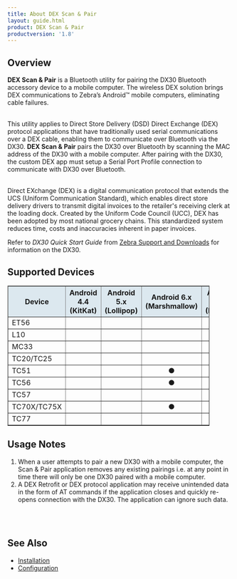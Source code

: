 ```yaml
---
title: About DEX Scan & Pair
layout: guide.html
product: DEX Scan & Pair
productversion: '1.8'
---
```


## Overview

**DEX Scan & Pair** is a Bluetooth utility for pairing the DX30 Bluetooth accessory device to a mobile computer. The wireless DEX solution brings DEX communications to Zebra’s Android™ mobile computers, eliminating cable failures. <br><br>

This utility applies to Direct Store Delivery (DSD) Direct Exchange (DEX) protocol applications that have traditionally used serial communications over a DEX cable, enabling them to communicate over Bluetooth via the DX30. **DEX Scan & Pair** pairs the DX30 over Bluetooth by scanning the MAC address of the DX30 with a mobile computer. After pairing with the DX30, the custom DEX app must setup a Serial Port Profile connection to communicate with DX30 over Bluetooth.<br><br>

Direct EXchange (DEX) is a digital communication protocol that extends the UCS (Uniform Communication Standard), which enables direct store delivery drivers to transmit digital invoices to the retailer's receiving clerk at the loading dock. Created by the Uniform Code Council (UCC), DEX has been adopted by most national grocery chains. This standardized system reduces time, costs and inaccuracies inherent in paper invoices.

Refer to _DX30 Quick Start Guide_ from [Zebra Support and Downloads](http://www.zebra.com/support) for information on the DX30.

## Supported Devices

<table class="facelift" align="center" style="width:90%" border="1" padding="5px">
  <tr bgcolor="#dce8ef">
    <th>Device</th>
    <th style="text-align:center">Android 4.4 <br>(KitKat)</th>
    <th style="text-align:center">Android 5.x <br>(Lollipop)</th>
    <th style="text-align:center">Android 6.x <br>(Marshmallow)</th>
    <th style="text-align:center">Android 7.x <br>(Nougat)</th>
    <th style="text-align:center">Android 8.x <br>(Oreo)</th>
  </tr>
  <tr>
    <td>ET56</td>
    <td></td>
    <td></td>
    <td></td>
    <td></td>
    <td style="text-align:center">&#x25cf;</td>
  </tr>
  <tr>
    <td>L10</td>
    <td></td>
    <td></td>
    <td></td>
    <td></td>
    <td style="text-align:center">&#x25cf;</td>
  </tr>
  <tr>
    <td>MC33</td>
    <td></td>
    <td></td>
    <td></td>
    <td style="text-align:center">&#x25cf;</td>
    <td style="text-align:center">&#x25cf;</td>
  </tr>
  <tr>
    <td>TC20/TC25</td>
    <td></td>
    <td></td>
    <td></td>
    <td style="text-align:center">&#x25cf;</td>
    <td style="text-align:center">&#x25cf;</td>
  </tr>
  <tr>
    <td>TC51</td>
    <td></td>
    <td></td>
    <td style="text-align:center">&#x25cf;</td>
    <td></td>
    <td></td>
  </tr>
    <tr>
    <td>TC56</td>
    <td></td>
    <td></td>
    <td style="text-align:center">&#x25cf;</td>
    <td></td>
    <td style="text-align:center">&#x25cf;</td>
  </tr>
  <tr>
    <td>TC57</td>
    <td></td>
    <td></td>
    <td></td>
    <td></td>
    <td style="text-align:center">&#x25cf;</td>
  </tr>
  <!--
  <tr>
    <td>TC70/TC75</td>
    <td style="text-align:center">&#x25cf;</td>
    <td style="text-align:center">&#x25cf;</td>
    <td></td>
    <td></td>
    <td></td>
  </tr>
  -->
  <tr>
    <td>TC70X/TC75X</td>
    <td></td>
    <td></td>
    <td style="text-align:center">&#x25cf;</td>
    <td style="text-align:center">&#x25cf;</td>
    <td style="text-align:center">&#x25cf;</td>
  </tr>
  <tr>
    <td>TC77</td>
    <td></td>
    <td></td>
    <td></td>
    <td></td>
    <td style="text-align:center">&#x25cf;</td>
  </tr>
</table>


## Usage Notes
1. When a user attempts to pair a new DX30 with a mobile computer, the Scan & Pair application removes any existing pairings i.e. at any point in time there will only be one DX30 paired with a mobile computer.
2. A DEX Retrofit or DEX protocol application may receive unintended data in the form of AT commands if the application closes and quickly re-opens connection with the DX30. The application can ignore such data. 
<br>
<br>

## See Also

* [Installation](../install)
* [Configuration](../configuration)

